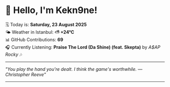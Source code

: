 # 👋 Hello, I'm Kekn9ne!

🗓️ Today is: **Saturday, 23 August 2025**  
🌤️ Weather in Istanbul: **⛅️  +24°C**  
📊 GitHub Contributions: **69**  
🎧 Currently Listening: **Praise The Lord (Da Shine) (feat. Skepta)** by *A$AP Rocky* 🎶

---

_"You play the hand you're dealt. I think the game's worthwhile.   — *Christopher Reeve*"_

---
